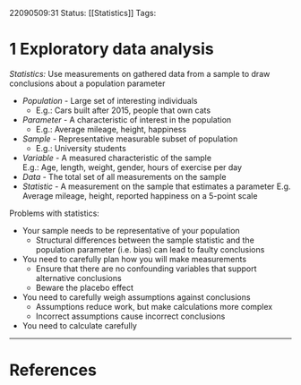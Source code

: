 22090509:31
Status:  [[Statistics]]
Tags: 

# 1 Exploratory data analysis
*Statistics:* Use measurements on gathered data from a sample to draw conclusions about a population parameter

- *Population* - Large set of interesting individuals 
	- E.g.: Cars built after 2015, people that own cats
- *Parameter* - A characteristic of interest in the population 
	- E.g.: Average mileage, height, happiness
- *Sample* - Representative measurable subset of population 
	- E.g.: University students
- *Variable* - A measured characteristic of the sample  
	E.g.: Age, length, weight, gender, hours of exercise per day
- *Data* - The total set of all measurements on the sample  
- *Statistic* - A measurement on the sample that estimates a parameter
	E.g. Average mileage, height, reported happiness on a 5-point scale

Problems with statistics:
- Your sample needs to be representative of your population
	- Structural differences between the sample statistic and the population parameter (i.e. bias) can lead to faulty conclusions
- You need to carefully plan how you will make measurements
	- Ensure that there are no confounding variables that support alternative conclusions 
	- Beware the placebo effect
- You need to carefully weigh assumptions against conclusions
	- Assumptions reduce work, but make calculations more complex 
	- Incorrect assumptions cause incorrect conclusions
- You need to calculate carefully

---
# References